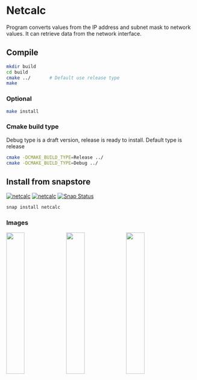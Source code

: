 # Netcalc
Program converts values from the IP address and subnet mask to network values.
It can retrieve data from the network interface.

## Compile
```sh
mkdir build
cd build
cmake ../       # Default use release type
make
```
### Optional
```sh
make install
```
### Cmake build type
Debug type is a draft version, release is ready to install.
Default type is release
```sh
cmake -DCMAKE_BUILD_TYPE=Release ../
cmake -DCMAKE_BUILD_TYPE=Debug ../
```

## Install from snapstore
[![netcalc](https://snapcraft.io//netcalc/badge.svg)](https://snapcraft.io/netcalc)
[![netcalc](https://snapcraft.io//netcalc/trending.svg?name=0)](https://snapcraft.io/netcalc)
[![Snap Status](https://build.snapcraft.io/badge/CasinoRoyaleKrupier/netcalc.svg)](https://build.snapcraft.io/user/CasinoRoyaleKrupier/netcalc)

```sh
snap install netcalc
```
### Images
<img src="https://dashboard.snapcraft.io/site_media/appmedia/2020/01/netcalc-1.png" width="31%" align="left">
<img src="https://dashboard.snapcraft.io/site_media/appmedia/2020/01/netcalc-2.png" width="31%" align="left">
<img src="https://dashboard.snapcraft.io/site_media/appmedia/2020/01/netcalc-3.png" width="31%" align="left">
